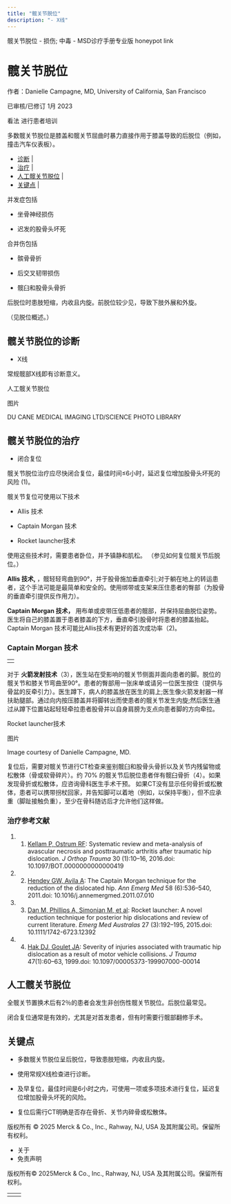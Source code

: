 ```yaml
---
title: "髋关节脱位"
description: "- X线"
---
```


﻿髋关节脱位 \- 损伤; 中毒 \- MSD诊疗手册专业版 honeypot link

# 髋关节脱位

作者：Danielle Campagne, MD, University of California, San Francisco

已审核/已修订 1月 2023

看法 进行患者培训

多数髋关节脱位是膝盖和髋关节屈曲时暴力直接作用于膝盖导致的后脱位（例如，撞击汽车仪表板）。

- [诊断](#诊断_v13388274_zh) \|
- [治疗](#治疗_v13388280_zh) \|
- [人工髋关节脱位](#人工髋关节脱位_v76283793_zh) \|
- [关键点](#关键点_v35074204_zh) \|

并发症包括

- 坐骨神经损伤

- 迟发的股骨头坏死


合并伤包括

- 髌骨骨折

- 后交叉韧带损伤

- 髋臼和股骨头骨折


后脱位时患肢短缩，内收且内旋。前脱位较少见，导致下肢外展和外旋。

（见脱位概述。）

## 髋关节脱位的诊断

- X线


常规髋部X线即有诊断意义。

人工髋关节脱位



图片

DU CANE MEDICAL IMAGING LTD/SCIENCE PHOTO LIBRARY

## 髋关节脱位的治疗

- 闭合复位


髋关节脱位治疗应尽快闭合复位，最佳时间≤6小时，延迟复位增加股骨头坏死的风险 (1)。

髋关节复位可使用以下技术

- Allis 技术

- Captain Morgan 技术

- Rocket launcher技术


使用这些技术时，需要患者卧位，并予镇静和肌松。 （参见如何复位髋关节后脱位。）

**Allis 技术,** ，髋轻轻弯曲到90°，并于股骨施加垂直牵引;对于躺在地上的转运患者，这个手法可能是最简单和安全的。使用绑带或支架来压住患者的臀部（为股骨的垂直牵引提供反作用力）。

**Captain Morgan 技术，** 用布单或皮带压低患者的髋部，并保持屈曲脱位姿势。医生将自己的膝盖置于患者膝盖的下方，垂直牵引股骨时将患者的膝盖抬起。Captain Morgan 技术可能比Allis技术有更好的首次成功率（2)。

### Captain Morgan 技术

|     |
| --- |
|  |

对于 **火箭发射技术**（3），医生站在受影响的髋关节侧面并面向患者的脚。脱位的髋关节和膝关节弯曲至90°。患者的臀部用一张床单或请另一位医生按住（提供与骨盆的反牵引力）。医生蹲下，病人的膝盖放在医生的肩上;医生像火箭发射器一样扶助腿部。通过向内按压膝盖并将脚转出而使患者的髋关节发生内旋;然后医生通过从蹲下位置站起轻轻牵拉患者股骨并以自身肩膀为支点向患者脚的方向牵拉。

Rocket launcher技术



图片

Image courtesy of Danielle Campagne, MD.

复位后，需要对髋关节进行CT检查来鉴别髋臼和股骨头骨折以及关节内残留物或松散体（骨或软骨碎片）。约 70% 的髋关节后脱位患者伴有髋臼骨折（4）。如果发现骨折或松散体，应咨询骨科医生手术干预。 如果CT没有显示任何骨折或松散体，患者可以携带拐杖回家，并告知脚可以着地（例如，以保持平衡），但不应承重（脚趾接触负重），至少在骨科随访后才允许他们这样做。

### 治疗参考文献

1. 1. [Kellam P, Ostrum RF](https://www.ncbi.nlm.nih.gov/pubmed/26849386): Systematic review and meta-analysis of avascular necrosis and posttraumatic arthritis after traumatic hip dislocation. _J Orthop Trauma_ 30 (1):10–16, 2016.doi: 10.1097/BOT.0000000000000419

2. 2. [Hendey GW, Avila A](https://www.ncbi.nlm.nih.gov/pubmed/21839540): The Captain Morgan technique for the reduction of the dislocated hip. _Ann Emerg Med_ 58 (6):536–540, 2011.doi: 10.1016/j.annemergmed.2011.07.010

3. 3. [Dan M, Phillips A, Simonian M, et al](https://www.ncbi.nlm.nih.gov/pubmed/25846901): Rocket launcher: A novel reduction technique for posterior hip dislocations and review of current literature. _Emerg Med Australas_ 27 (3):192–195, 2015.doi: 10.1111/1742-6723.12392

4. 4. [Hak DJ, Goulet JA](https://pubmed.ncbi.nlm.nih.gov/10421188/): Severity of injuries associated with traumatic hip dislocation as a result of motor vehicle collisions. _J Trauma_ 47(1):60–63, 1999.doi: 10.1097/00005373-199907000-00014


## 人工髋关节脱位

全髋关节置换术后有2％的患者会发生非创伤性髋关节脱位。后脱位最常见。

闭合复位通常是有效的，尤其是对首发患者，但有时需要行髋部翻修手术。

## 关键点

- 多数髋关节脱位呈后脱位，导致患肢短缩，内收且内旋。

- 使用常规X线检查进行诊断。

- 及早复位，最佳时间是6小时之内，可使用一项或多项技术进行复位，延迟复位增加股骨头坏死的风险。

- 复位后需行CT明确是否存在骨折、关节内碎骨或松散体。




版权所有 © 2025
Merck & Co., Inc., Rahway, NJ, USA 及其附属公司。保留所有权利。

- 关于
- 免责声明

版权所有© 2025Merck & Co., Inc., Rahway, NJ, USA 及其附属公司。保留所有权利。

|     |     |
| --- | --- |
|  |  |